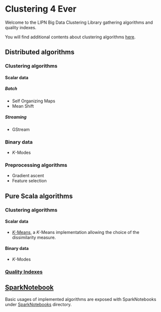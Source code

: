 # Clustering 4 Ever

Welcome to the LIPN Big Data Clustering Library gathering algorithms and quality indexes.

You will find additional contents about clustering algorithms [here](https://github.com/PhDStudentsP13/Clustering).

## Distributed algorithms

### Clustering algorithms

#### Scalar data

##### Batch
* Self Organizing Maps
* Mean Shift

##### Streaming
* GStream

### Binary data
* _K_-Modes

### Preprocessing algorithms
* Gradient ascent
* Feature selection

## Pure Scala algorithms

### Clustering algorithms

#### Scalar data
* [_K_-Means](clustering/scala/src/main/scala/K-Means/README.md), a _K_-Means implementation allowing the choice of the dissimilarity measure.

#### Binary data
* _K_-Modes

### [Quality Indexes](qualityMeasure/README.md)


## [SparkNotebook](https://github.com/spark-notebook/spark-notebook)
Basic usages of implemented algorithms are exposed with SparkNotebooks under [SparkNotebooks](SparkNotebooks) directory.